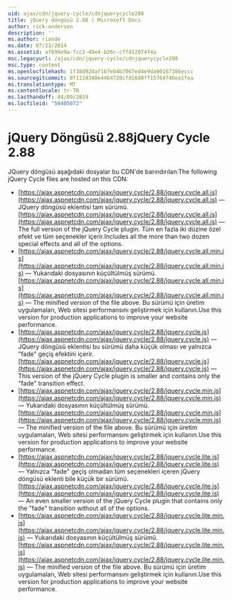 ```yaml
---
uid: ajax/cdn/jquery-cycle/cdnjquerycycle288
title: jQuery döngüsü 2.88 | Microsoft Docs
author: rick-anderson
description: ''
ms.author: riande
ms.date: 07/23/2014
ms.assetid: afb99e9a-fcc2-49e4-b26c-cff412074f4a
msc.legacyurl: /ajax/cdn/jquery-cycle/cdnjquerycycle288
msc.type: content
ms.openlocfilehash: 1f38d92daf1b7eb4b7067ed4e9da00167386eccc
ms.sourcegitcommit: 0f1119340e4464720cfd16d0ff15764746ea1fea
ms.translationtype: MT
ms.contentlocale: tr-TR
ms.lasthandoff: 04/09/2019
ms.locfileid: "59405072"
---
```

# <a name="jquery-cycle-288"></a><span data-ttu-id="5839e-102">jQuery Döngüsü 2.88</span><span class="sxs-lookup"><span data-stu-id="5839e-102">jQuery Cycle 2.88</span></span>

<span data-ttu-id="5839e-103">JQuery döngüsü aşağıdaki dosyalar bu CDN'de barındırılan:</span><span class="sxs-lookup"><span data-stu-id="5839e-103">The following jQuery Cycle files are hosted on this CDN:</span></span>

- <span data-ttu-id="5839e-104">[https://ajax.aspnetcdn.com/ajax/jquery.cycle/2.88/jquery.cycle.all.js](https://ajax.aspnetcdn.com/ajax/jquery.cycle/2.88/jquery.cycle.all.js) &mdash; JQuery döngüsü eklentisi tam sürümü.</span><span class="sxs-lookup"><span data-stu-id="5839e-104">[https://ajax.aspnetcdn.com/ajax/jquery.cycle/2.88/jquery.cycle.all.js](https://ajax.aspnetcdn.com/ajax/jquery.cycle/2.88/jquery.cycle.all.js) &mdash; The full version of the jQuery Cycle plugin.</span></span> <span data-ttu-id="5839e-105">Tüm en fazla iki düzine özel efekt ve tüm seçenekler içerir.</span><span class="sxs-lookup"><span data-stu-id="5839e-105">Includes all the more than two dozen special effects and all of the options.</span></span>
- <span data-ttu-id="5839e-106">[https://ajax.aspnetcdn.com/ajax/jquery.cycle/2.88/jquery.cycle.all.min.js](https://ajax.aspnetcdn.com/ajax/jquery.cycle/2.88/jquery.cycle.all.min.js) &mdash; Yukarıdaki dosyasının küçültülmüş sürümü.</span><span class="sxs-lookup"><span data-stu-id="5839e-106">[https://ajax.aspnetcdn.com/ajax/jquery.cycle/2.88/jquery.cycle.all.min.js](https://ajax.aspnetcdn.com/ajax/jquery.cycle/2.88/jquery.cycle.all.min.js) &mdash; The minified version of the file above.</span></span> <span data-ttu-id="5839e-107">Bu sürümü için üretim uygulamaları, Web sitesi performansını geliştirmek için kullanın.</span><span class="sxs-lookup"><span data-stu-id="5839e-107">Use this version for production applications to improve your website performance.</span></span>
- <span data-ttu-id="5839e-108">[https://ajax.aspnetcdn.com/ajax/jquery.cycle/2.88/jquery.cycle.js](https://ajax.aspnetcdn.com/ajax/jquery.cycle/2.88/jquery.cycle.js) &mdash; JQuery döngüsü eklentisi bu sürümü daha küçük olması ve yalnızca "fade" geçiş efektini içerir.</span><span class="sxs-lookup"><span data-stu-id="5839e-108">[https://ajax.aspnetcdn.com/ajax/jquery.cycle/2.88/jquery.cycle.js](https://ajax.aspnetcdn.com/ajax/jquery.cycle/2.88/jquery.cycle.js) &mdash; This version of the jQuery Cycle plugin is smaller and contains only the "fade" transition effect.</span></span>
- <span data-ttu-id="5839e-109">[https://ajax.aspnetcdn.com/ajax/jquery.cycle/2.88/jquery.cycle.min.js](https://ajax.aspnetcdn.com/ajax/jquery.cycle/2.88/jquery.cycle.min.js) &mdash; Yukarıdaki dosyasının küçültülmüş sürümü.</span><span class="sxs-lookup"><span data-stu-id="5839e-109">[https://ajax.aspnetcdn.com/ajax/jquery.cycle/2.88/jquery.cycle.min.js](https://ajax.aspnetcdn.com/ajax/jquery.cycle/2.88/jquery.cycle.min.js) &mdash; The minified version of the file above.</span></span> <span data-ttu-id="5839e-110">Bu sürümü için üretim uygulamaları, Web sitesi performansını geliştirmek için kullanın.</span><span class="sxs-lookup"><span data-stu-id="5839e-110">Use this version for production applications to improve your website performance.</span></span>
- <span data-ttu-id="5839e-111">[https://ajax.aspnetcdn.com/ajax/jquery.cycle/2.88/jquery.cycle.lite.js](https://ajax.aspnetcdn.com/ajax/jquery.cycle/2.88/jquery.cycle.lite.js) &mdash; Yalnızca "fade" geçiş olmadan tüm seçenekleri içeren jQuery döngüsü eklenti bile küçük bir sürümü.</span><span class="sxs-lookup"><span data-stu-id="5839e-111">[https://ajax.aspnetcdn.com/ajax/jquery.cycle/2.88/jquery.cycle.lite.js](https://ajax.aspnetcdn.com/ajax/jquery.cycle/2.88/jquery.cycle.lite.js) &mdash; An even smaller version of the jQuery Cycle plugin that contains only the "fade" transition without all of the options.</span></span>
- <span data-ttu-id="5839e-112">[https://ajax.aspnetcdn.com/ajax/jquery.cycle/2.88/jquery.cycle.lite.min.js](https://ajax.aspnetcdn.com/ajax/jquery.cycle/2.88/jquery.cycle.lite.min.js) &mdash; Yukarıdaki dosyasının küçültülmüş sürümü.</span><span class="sxs-lookup"><span data-stu-id="5839e-112">[https://ajax.aspnetcdn.com/ajax/jquery.cycle/2.88/jquery.cycle.lite.min.js](https://ajax.aspnetcdn.com/ajax/jquery.cycle/2.88/jquery.cycle.lite.min.js) &mdash; The minified version of the file above.</span></span> <span data-ttu-id="5839e-113">Bu sürümü için üretim uygulamaları, Web sitesi performansını geliştirmek için kullanın.</span><span class="sxs-lookup"><span data-stu-id="5839e-113">Use this version for production applications to improve your website performance.</span></span>
